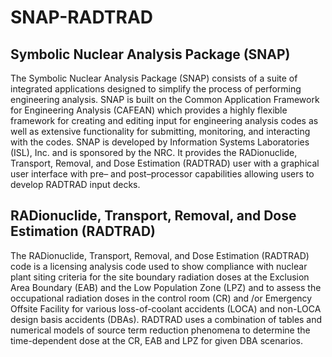 # SNAP-RADTRAD
## Symbolic Nuclear Analysis Package (SNAP)
The Symbolic Nuclear Analysis Package (SNAP) consists of a suite of integrated applications designed to simplify the process of performing engineering analysis. SNAP is built on the Common Application Framework for Engineering Analysis (CAFEAN) which provides a highly flexible framework for creating and editing input for engineering analysis codes as well as extensive functionality for submitting, monitoring, and interacting with the codes. SNAP is developed by Information Systems Laboratories (ISL), Inc. and is sponsored by the NRC. It provides the RADionuclide, Transport, Removal, and Dose Estimation (RADTRAD) user with a graphical user interface with pre– and post–processor capabilities allowing users to develop RADTRAD input decks.

## RADionuclide, Transport, Removal, and Dose Estimation (RADTRAD)
The RADionuclide, Transport, Removal, and Dose Estimation (RADTRAD) code is a licensing analysis code used to show compliance with nuclear plant siting criteria for the site boundary radiation doses at the Exclusion Area Boundary (EAB) and the Low Population Zone (LPZ) and to assess the occupational radiation doses in the control room (CR) and /or Emergency Offsite Facility for various loss-of-coolant accidents (LOCA) and non-LOCA design basis accidents (DBAs). RADTRAD uses a combination of tables and numerical models of source term reduction phenomena to determine the time-dependent dose at the CR, EAB and LPZ for given DBA scenarios.
